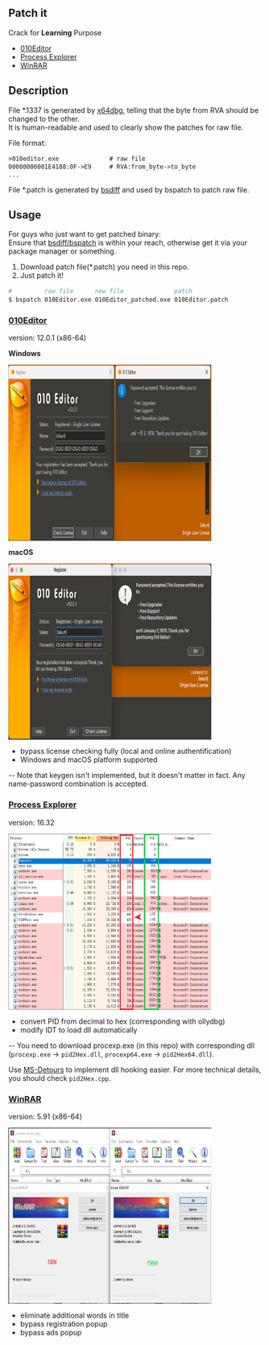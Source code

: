 Patch it
----
Crack for **Learning** Purpose   

  - [010Editor](#010Editor)
  - [Process Explorer](#Process-Explorer)
  - [WinRAR](#WinRAR)

## Description
File *.1337 is generated by [x64dbg](https://github.com/x64dbg/x64dbg), telling that the byte from RVA should be changed to the other.    
It is human-readable and used to clearly show the patches for raw file.    

File format:
```
>010editor.exe              # raw file
00000000001E4188:0F->E9     # RVA:from_byte->to_byte
...
```
File *.patch is generated by [bsdiff](https://github.com/mendsley/bsdiff) and used by bspatch to patch raw file.

## Usage
For guys who just want to get patched binary:   
Ensure that [bsdiff/bspatch](https://github.com/mendsley/bsdiff) is within your reach, otherwise get it via your package manager or something.
1. Download patch file(*.patch) you need in this repo.
2. Just patch it!
```zsh
#         raw file      new file              patch
$ bspatch 010Editor.exe 010Editor_patched.exe 010Editor.patch
```

### [010Editor](https://www.sweetscape.com/010editor/)
version: 12.0.1 (x86-64)

**Windows**

<img src="010Editor/Windows/screenshot.png" width = "80%" height = "350" alt="010Editor screenshot" align=center />

**macOS**

<img src="010Editor/macOS/screenshot.png" width = "80%" height = "350" alt="010Editor screenshot" align=center />

* bypass license checking fully (local and online authentification)
* Windows and macOS platform supported

-- Note that keygen isn't implemented, but it doesn't matter in fact. Any name-password combination is accepted.

### [Process Explorer](https://docs.microsoft.com/en-us/sysinternals/downloads/process-explorer)
version: 16.32

<img src="procexp/screenshot.png" width = "80%" height = "350" alt="Process Explorer screenshot" align=center />

* convert PID from decimal to hex (corresponding with ollydbg)   
* modify IDT to load dll automatically

-- You need to download procexp.exe (in this repo) with corresponding dll (`procexp.exe` -> `pid2Hex.dll`, `procexp64.exe` -> `pid2Hex64.dll`).

Use [MS-Detours](https://github.com/microsoft/Detours) to implement dll hooking easier. For more technical details, you should check `pid2Hex.cpp`.

### [WinRAR](https://www.win-rar.com/start.html)
version: 5.91 (x86-64)

<img src="WinRAR/screenshot.png" width = "80%" height = "350" alt="WinRAR screenshot" align=center />

* eliminate additional words in title
* bypass registration popup
* bypass ads popup
